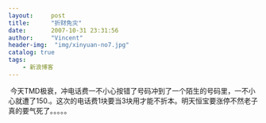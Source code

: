 ```yaml
---
layout:     post
title:      "折财免灾"
date:       2007-10-31 23:31:56
author:     "Vincent"
header-img:  "img/xinyuan-no7.jpg"
catalog: true
tags:
    - 新浪博客
---
```




 今天TMD极衰，冲电话费一不小心按错了号码冲到了一个陌生的号码里，一不小心就遭了150.。这次的电话费1块要当3块用才能不折本。明天恒宝要涨停不然老子真的要气死了。。。。。



